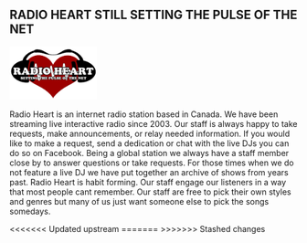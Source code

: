 <div class="panel-heading">
<h2 class="panel-title">RADIO HEART STILL SETTING THE PULSE OF THE NET</h2>
</div>
<div class="panel-body">
<div class="col-lg-12">
<p class="lead">


<div class="col-lg-2">
<img src="assets/img/heartlogo2014.png" alt="Twisters Internet Radio Network" width="153" height="93" />
</div>

<div class="col-lg-10">
<p> Radio Heart is an internet radio station based in Canada. We have been streaming live interactive radio since 2003. Our staff is always happy to take requests, make announcements, or relay needed information. If you would like to make a request, send a dedication or chat with the live DJs you can do so on Facebook. Being a global station we always have a staff member close by to answer questions or take requests. For those times when we do not feature a live DJ we have put together an archive of shows from years past. Radio Heart is habit forming. Our staff engage our listeners in a way that most people cant remember. Our staff are free to pick their own styles and genres but many of us just want someone else to pick the songs somedays. </p>
</div>
</p>
</div>

</div>
<<<<<<< Updated upstream
</div>
=======
>>>>>>> Stashed changes
